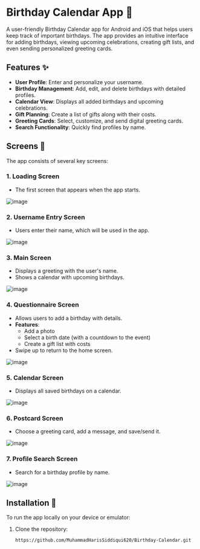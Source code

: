 # Birthday Calendar App 🎉

A user-friendly Birthday Calendar app for Android and iOS that helps users keep track of important birthdays. The app provides an intuitive interface for adding birthdays, viewing upcoming celebrations, creating gift lists, and even sending personalized greeting cards. 


## Features ✨

- **User Profile**: Enter and personalize your username.
- **Birthday Management**: Add, edit, and delete birthdays with detailed profiles.
- **Calendar View**: Displays all added birthdays and upcoming celebrations.
- **Gift Planning**: Create a list of gifts along with their costs.
- **Greeting Cards**: Select, customize, and send digital greeting cards.
- **Search Functionality**: Quickly find profiles by name.

## Screens 🚀

The app consists of several key screens:

### 1. **Loading Screen**
   - The first screen that appears when the app starts.

![image](https://github.com/user-attachments/assets/69612bc1-fd27-40b8-8a10-ef2871893069)


### 2. **Username Entry Screen**
   - Users enter their name, which will be used in the app.

![image](https://github.com/user-attachments/assets/c9952d08-e1c0-431f-9090-4a6ead6e6cc5)


### 3. **Main Screen**
   - Displays a greeting with the user's name.
   - Shows a calendar with upcoming birthdays.

![image](https://github.com/user-attachments/assets/9410445b-e7ad-436e-8803-e713c4b03e43)


### 4. **Questionnaire Screen**
   - Allows users to add a birthday with details.
   - **Features**:
     - Add a photo
     - Select a birth date (with a countdown to the event)
     - Create a gift list with costs 
   - Swipe up to return to the home screen.

![image](https://github.com/user-attachments/assets/583250c2-e51b-4cc4-8468-5ec0c307988d)


### 5. **Calendar Screen**
   - Displays all saved birthdays on a calendar.

![image](https://github.com/user-attachments/assets/3bcddccf-d0ce-4087-b4c7-4120ad910dfc)


### 6. **Postcard Screen**
   - Choose a greeting card, add a message, and save/send it.

![image](https://github.com/user-attachments/assets/c72b37aa-5564-43f2-aedc-a2b6b6675da1)


### 7. **Profile Search Screen**
   - Search for a birthday profile by name.

![image](https://github.com/user-attachments/assets/75db9bdc-bec1-436d-9803-312dc8a03318)


## Installation 🔧

To run the app locally on your device or emulator:

1. Clone the repository:
   ```bash
   https://github.com/MuhammadHarisSiddiqui620/Birthday-Calendar.git

